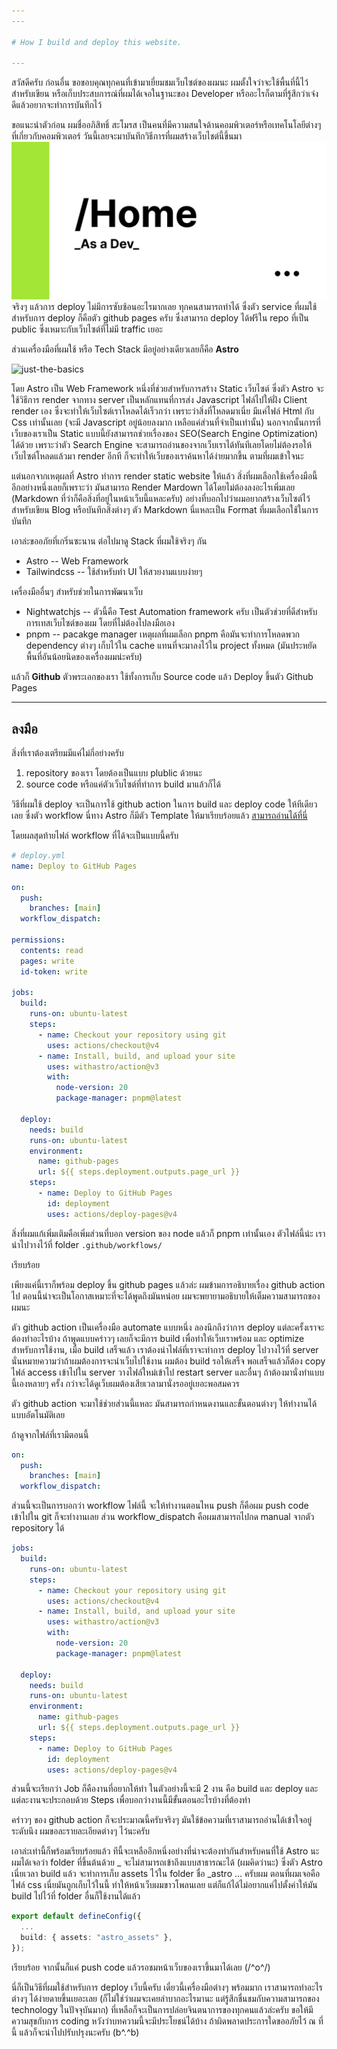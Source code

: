```yaml
---
---

# How I build and deploy this website.

---
```


สวัสดีครับ ก่อนอื่น ขอขอบคุณทุกคนที่เข้ามาเยี่ยมชมเว็บไซต์ของผมนะ ผมตั้งใจว่าจะใช้พื้นที่นี้ไว้สำหรับเขียน หรือเก็บประสบการณ์ที่ผมได้เจอในฐานะของ Developer หรืออะไรก็ตามที่รู้สึกว่าเจ๋งดีแล้วอยากจะทำการบันทึกไว้

ขอแนะนำตัวก่อน ผมชื่ออภิสิทธิ์ สะโมรส เป็นคนที่มีความสนใจด้านคอมพิวเตอร์หรือเทคโนโลยีต่างๆ ที่เกี่ยวกับคอมพิวเตอร์ วันนี้เลยจะมาบันทึกวิธีการที่ผมสร้างเว็บไชต์นี้ขึ้นมา
![OG image](../../../../public/site-image.png)
จริงๆ แล้วการ deploy ไม่มีการซับซ้อนอะไรมากเลย ทุกคนสามารถทำได้
ซึ่งตัว service ที่ผมใช้สำหรับการ deploy ก็คือตัว github pages ครับ ซึ่งสามารถ deploy ได้ฟรีใน repo ที่เป็น public ซึ่งเหมาะกับเว็บไซต์ที่ไม่มี traffic เยอะ

ส่วนเครื่องมือที่ผมใช้ หรือ Tech Stack มีอยู่อย่างเดียวเลยก็คือ **Astro**

![just-the-basics](https://github.com/withastro/astro/assets/2244813/a0a5533c-a856-4198-8470-2d67b1d7c554)

โดย Astro เป็น Web Framework หนึ่งที่ช่วยสำหรับการสร้าง Static เว็บไซต์ ซึ่งตัว Astro จะใช้วิธีการ render จากทาง server เป็นหลักแทนที่การส่ง Javascript ไฟล์ไปให้ฝั่ง Client render เอง ซึ่งจะทำให้เว็บไซต์เราโหลดได้เร็วกว่า เพราะว่าสิ่งที่โหลดมาเนี่ย มีแค่ไฟล์ Html กับ Css เท่านั้นเลย (จะมี Javascript อยู่น้อยลงมาก เหลือแค่ส่วนที่จำเป็นเท่านั้น) นอกจากนั้นการที่เว็บของเราเป็น Static แบบนี้ยังสามารถช่วยเรื่องของ SEO(Search Engine Optimization) ได้ด้วย เพราะว่าตัว Search Engine จะสามารถอ่านของจากเว็บเราได้ทันทีเลยโดยไม่ต้องรอให้เว็บไซต์โหลดแล้วมา render อีกที ก็จะทำให้เว็บของเราค้นหาได้ง่ายมากขึ้น ตามที่ผมเข้าใจนะ

แต่นอกจากเหตุผลที่ Astro ทำการ render static website ให้แล้ว สิ่งที่ผมเลือกใช้เครื่องมือนี้อีกอย่างหนึ่งเลยก็เพราะว่า มันสามารถ Render Mardown ได้โดยไม่ต้องลงอะไรเพิ่มเลย (Markdown ที่ว่าก็คือสิ่งที่อยู่ในหน้าเว็บนี้แหละครับ) อย่างที่บอกไปว่าผมอยากสร้างเว็บไซต์ไว้สำหรับเขียน Blog หรือบันทึกสิ่งต่างๆ ตัว Markdown นี่แหละเป็น Format ที่ผมเลือกใช้ในการบันทึก

เอาล่ะขออภัยที่เกริ่นซะนาน ต่อไปมาดู Stack ที่ผมใช้จริงๆ กัน

- Astro -- Web Framework
- Tailwindcss -- ใช้สำหรับทำ UI ให้สวยงามแบบง่ายๆ

เครื่องมืออื่นๆ สำหรับช่วยในการพัฒนาเว็บ

- Nightwatchjs -- ตัวนี้คือ Test Automation framework ครับ เป็นตัวช่วยที่ดีสำหรับการเทสเว็บไซต์ของผม โดยที่ไม่ต้องไปลงมือเอง
- pnpm -- pacakge manager เหตุผลที่ผมเลือก pnpm คือมันจะทำการโหลดพวก dependency ต่างๆ เก็บไว้ใน cache แทนที่จะมาลงไว้ใน project ทั้งหมด (มันประหยัดพื้นที่อันน้อยนิดของเครื่องผมน่ะครับ)

แล้วก็ **Github** ตัวพระเอกของเรา ใช้ทั้งการเก็บ Source code แล้ว Deploy ขึ้นตัว Github Pages

---

## ลงมือ

สิ่งที่เราต้องเตรียมมีแค่ไม่กี่อย่างครับ

1. repository ของเรา โดยต้องเป็นแบบ plublic ด้วยนะ
2. source code หรือแค่ตัวเว็บไซต์ที่ทำการ build มาแล้วก็ได้

วิธีที่ผมใช้ deploy จะเป็นการใช้ github action ในการ build และ deploy code ให้ทีเดียวเลย
ซึ่งตัว workflow นี่ทาง Astro ก็มีตัว Template ให้มาเรียบร้อยแล้ว [สามารถอ่านได้ที่นี่](https://docs.astro.build/en/guides/deploy/github/)

โดยผลสุดท้ายไฟล์ workflow ที่ได้จะเป็นแบบนี้ครับ

```yml
# deploy.yml
name: Deploy to GitHub Pages

on:
  push:
    branches: [main]
  workflow_dispatch:

permissions:
  contents: read
  pages: write
  id-token: write

jobs:
  build:
    runs-on: ubuntu-latest
    steps:
      - name: Checkout your repository using git
        uses: actions/checkout@v4
      - name: Install, build, and upload your site
        uses: withastro/action@v3
        with:
          node-version: 20
          package-manager: pnpm@latest

  deploy:
    needs: build
    runs-on: ubuntu-latest
    environment:
      name: github-pages
      url: ${{ steps.deployment.outputs.page_url }}
    steps:
      - name: Deploy to GitHub Pages
        id: deployment
        uses: actions/deploy-pages@v4
```

สิ่งที่ผมแก้เพิ่มเติมคือเพิ่มส่วนที่บอก version ของ node แล้วก็ pnpm เท่านั้นเอง
ตัวไฟล์นี้น่ะ เรานำไปวางไว้ที่ folder `.github/workflows/`

เรียบร้อย

เพียงแค่นี้เราก็พร้อม deploy ขึ้น github pages แล้วล่ะ
ผมข้ามการอธิบายเรื่อง github action ไป ตอนนี้น่าจะเป็นโอกาสเหมาะที่จะได้พูดถึงมันหน่อย ผมจะพยายามอธิบายให้เต็มความสามารถของผมนะ

ตัว github action เป็นเครื่องมือ automate แบบหนึ่ง ลองนึกถึงว่าการ deploy แต่ละครั้งเราจะต้องทำอะไรบ้าง ถ้าพูดแบบคร่าวๆ เลยก็จะมีการ build เพื่อทำให้เว็บเราพร้อม และ optimize สำหรับการใช้งาน, เมื่อ build เสร็จแล้ว เราต้องนำไฟล์ที่เราจะทำการ deploy ไปวางไว้ที่ server นั่นหมายความว่าถ้าผมต้องการจะนำเว็บไปใช้งาน ผมต้อง build รอให้เสร็จ พอเสร็จแล้วก็ต้อง copy ไฟล์ access เข้าไปใน server วางไฟล์ใหม่เข้าไป restart server และอื่นๆ ถ้าต้องมานั่งทำแบบนี้เองหลายๆ ครั้ง กว่าจะได้ดูเว็บผมต้องเสียเวลามานั่งรออยู่เยอะพอสมควร

ตัว github action จะมาใช้ช่วยส่วนนี้แหละ มันสามารถกำหนดงานและขั้นตอนต่างๆ ให้ทำงานได้แบบอัตโนมัติเลย

ถ้าดูจากไฟล์ที่เรามีตอนนี้

```yml
on:
  push:
    branches: [main]
  workflow_dispatch:
```

ส่วนนี้จะเป็นการบอกว่า workflow ไฟล์นี้ จะให้ทำงานตอนไหน push ก็คือผม push code เข้าไปใน git ก็จะทำงานเลย ส่วน workflow_dispatch คือผมสามารถไปกด manual จากตัว repository ได้

```yml
jobs:
  build:
    runs-on: ubuntu-latest
    steps:
      - name: Checkout your repository using git
        uses: actions/checkout@v4
      - name: Install, build, and upload your site
        uses: withastro/action@v3
        with:
          node-version: 20
          package-manager: pnpm@latest

  deploy:
    needs: build
    runs-on: ubuntu-latest
    environment:
      name: github-pages
      url: ${{ steps.deployment.outputs.page_url }}
    steps:
      - name: Deploy to GitHub Pages
        id: deployment
        uses: actions/deploy-pages@v4
```

ส่วนนี้จะเรียกว่า Job ก็คืองานที่อยากให้ทำ ในตัวอย่างนี้จะมี 2 งาน คือ build และ deploy และแต่ละงานจะประกอบด้วย Steps เพื่อบอกว่างานนี้มีขั้นตอนอะไรบ้างที่ต้องทำ

คร่าวๆ ของ github action ก็จะประมาณนี้ครับจริงๆ มันใช้ข้อความที่เราสามารถอ่านได้เข้าใจอยู่ระดับนึง ผมขอละรายละเอียดต่างๆ ไว้นะครับ

เอาล่ะเท่านี้ก็พร้อมเรียบร้อยแล้ว ทีนี้จะเหลืออีกหนึ่งอย่างที่น่าจะต้องทำกันสำหรับคนที่ใช้ Astro นะ ผมได้เจอว่า folder ที่ขึ้นต้นด้วย \_ จะไม่สามารถเข้าถึงแบบสาธารณะได้ (ผมคิดว่านะ) ซึ่งตัว Astro เนี่ยเวลา build แล้ว จะทำการเก็บ assets ไว้ใน folder ชื่อ \_astro ... ครับผม ตอนที่ผมเจอคือไฟล์ css เนี่ยมันถูกเก็บไว้ในนี้ ทำให้หน้าเว็บผมขาวโพลนเลย แต่ก็แก้ได้ไม่อยากแค่ไปตั้งค่าให้มัน build ไปไว้ที่ folder อื่นก็ใช้งานได้แล้ว

```ts
export default defineConfig({
  ...
  build: { assets: "astro_assets" },
});
```

เรียบร้อย จากนั้นก็แค่ push code แล้วรอชมหน้าเว็บของเราขึ้นมาได้เลย (/^o^/)

นี่ก็เป็นวิธีที่ผมใช้สำหรับการ deploy เว็บนี้ครับ เดี๋ยวนี้เครื่องมือต่างๆ พร้อมมาก เราสามารถทำอะไรต่างๆ ได้ง่ายดายขึ้นเยอะเลย (ก็ไม่ใช่ว่าผมจะเคยลำบากอะไรมานะ แต่รู้สึกชื่นชมกับความสามารถของ technology ในปัจจุบันมาก) ที่เหลือก็จะเป็นการปล่อยจินตนาการของทุกคนแล้วล่ะครับ ขอให้มีความสุขกับการ coding หวังว่าบทความนี้จะมีประโยชน์ได้บ้าง ถ้าผิดพลาดประการใดขออภัยไว้ ณ ที่นี้ แล้วก็จะนำไปปรับปรุงนะครับ (b^.^b)
